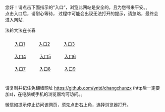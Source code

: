 您好！请点击下面指示的“入口”，浏览此网站是安全的，且为您带来平安。。 <br/>
点击入口后，请耐心等待， 过程中可能会出现无法打开的提示，请忽略，最终会进入网站. </br>

法轮大法在长春<br/>
<div style="padding:10px"><a style="margin:20px" target="_blank" href="https://d180zr7psee19m.cloudfront.net/2Qpsp?zjgdc" id="ccLink1" rel="nofollow">入口1</a> <a target="_blank" style="margin:20px" href="https://d1xmqqgykfnt37.cloudfront.net/2Qpsp?qepwp" id="ccLink2" rel="nofollow">入口2</a> <a style="margin:20px" target="_blank" href="https://d9wt9c766jz1m.cloudfront.net/2Qpsp?wccyk" id="ccLink3" rel="nofollow">入口3</a></div>

<div style="padding:10px" ><a style="margin:20px" target="_blank" href="https://d180zr7psee19m.cloudfront.net/2Qpsp?zjgdc" id="ccLink4" rel="nofollow">入口4</a> <a style="margin:20px" href="https://d1xmqqgykfnt37.cloudfront.net/2Qpsp?qepwp" target="_blank" id="ccLink5" rel="nofollow">入口5</a> <a style="margin:20px" href="https://d9wt9c766jz1m.cloudfront.net/2Qpsp?wccyk" target="_blank" id="ccLink6" rel="nofollow">入口6</a></div>

<div style="padding:10px"><a style="margin:20px" target="_blank" href="https://d180zr7psee19m.cloudfront.net/2Qpsp?zjgdc" id="ccLink7" rel="nofollow">入口7</a> <a style="margin:20px" href="https://d1xmqqgykfnt37.cloudfront.net/2Qpsp?qepwp" target="_blank" id="ccLink8" rel="nofollow">入口8</a> <a style="margin:20px" target="_blank" href="https://d9wt9c766jz1m.cloudfront.net/2Qpsp?wccyk" id="ccLink9" rel="nofollow">入口9</a></div>

<br/>



请复制并记住免翻墙网址 https://github.com/yntd/changchunzx (http后一定要加s)，在电脑或手机的浏览器均可访问。。<br/>

微信如提示停止访问该网页，须先点击右上角，选择浏览器打开。
